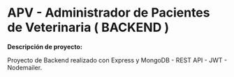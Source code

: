 # APV - Administrador de Pacientes de Veterinaria ( BACKEND )

**Descripción de proyecto:**

Proyecto de Backend realizado con Express y MongoDB - REST API - JWT - Nodemailer.
